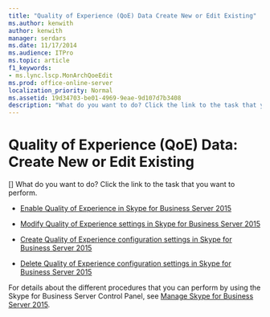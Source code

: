 ```yaml
---
title: "Quality of Experience (QoE) Data Create New or Edit Existing"
ms.author: kenwith
author: kenwith
manager: serdars
ms.date: 11/17/2014
ms.audience: ITPro
ms.topic: article
f1_keywords:
- ms.lync.lscp.MonArchQoeEdit
ms.prod: office-online-server
localization_priority: Normal
ms.assetid: 19d34703-be01-4969-9eae-9d107d7b3408
description: "What do you want to do? Click the link to the task that you want to perform."
---
```


# Quality of Experience (QoE) Data: Create New or Edit Existing
[]
What do you want to do? Click the link to the task that you want to perform.
  
- [Enable Quality of Experience in Skype for Business Server 2015](../../manage/health-and-monitoring/enable-qoe.md)
    
- [Modify Quality of Experience settings in Skype for Business Server 2015](../../manage/health-and-monitoring/modify-qoe-settings.md)
    
- [Create Quality of Experience configuration settings in Skype for Business Server 2015](../../manage/health-and-monitoring/create-qoe-configuration-settings.md)
    
- [Delete Quality of Experience configuration settings in Skype for Business Server 2015](../../manage/health-and-monitoring/delete-qoe-configuration-settings.md)
    
For details about the different procedures that you can perform by using the Skype for Business Server Control Panel, see [Manage Skype for Business Server 2015](../../manage/manage.md).

